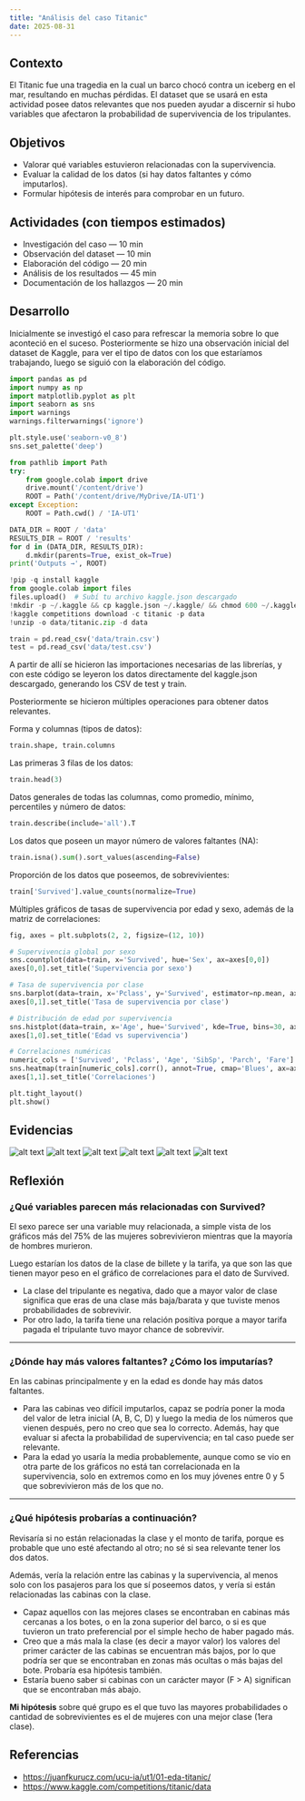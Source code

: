 ```yaml
---
title: "Análisis del caso Titanic"
date: 2025-08-31
---
```


## Contexto
El Titanic fue una tragedia en la cual un barco chocó contra un iceberg en el mar, resultando en muchas pérdidas. El dataset que se usará en esta actividad posee datos relevantes que nos pueden ayudar a discernir si hubo variables que afectaron la probabilidad de supervivencia de los tripulantes.

## Objetivos
- Valorar qué variables estuvieron relacionadas con la supervivencia.
- Evaluar la calidad de los datos (si hay datos faltantes y cómo imputarlos).
- Formular hipótesis de interés para comprobar en un futuro.

## Actividades (con tiempos estimados)
- Investigación del caso — 10 min  
- Observación del dataset — 10 min  
- Elaboración del código — 20 min  
- Análisis de los resultados — 45 min  
- Documentación de los hallazgos — 20 min  

## Desarrollo
Inicialmente se investigó el caso para refrescar la memoria sobre lo que aconteció en el suceso. Posteriormente se hizo una observación inicial del dataset de Kaggle, para ver el tipo de datos con los que estaríamos trabajando, luego se siguió con la elaboración del código. 

```python hl_lines="2 6" linenums="1"
import pandas as pd
import numpy as np
import matplotlib.pyplot as plt
import seaborn as sns
import warnings
warnings.filterwarnings('ignore')

plt.style.use('seaborn-v0_8')
sns.set_palette('deep')

from pathlib import Path
try:
    from google.colab import drive
    drive.mount('/content/drive')
    ROOT = Path('/content/drive/MyDrive/IA-UT1')
except Exception:
    ROOT = Path.cwd() / 'IA-UT1'

DATA_DIR = ROOT / 'data'
RESULTS_DIR = ROOT / 'results'
for d in (DATA_DIR, RESULTS_DIR):
    d.mkdir(parents=True, exist_ok=True)
print('Outputs →', ROOT)

!pip -q install kaggle
from google.colab import files
files.upload()  # Subí tu archivo kaggle.json descargado
!mkdir -p ~/.kaggle && cp kaggle.json ~/.kaggle/ && chmod 600 ~/.kaggle/kaggle.json
!kaggle competitions download -c titanic -p data
!unzip -o data/titanic.zip -d data

train = pd.read_csv('data/train.csv')
test = pd.read_csv('data/test.csv')
```

A partir de allí se hicieron las importaciones necesarias de las librerías, y con este código se leyeron los datos directamente del kaggle.json descargado, generando los CSV de test y train.

Posteriormente se hicieron múltiples operaciones para obtener datos relevantes.

Forma y columnas (tipos de datos):
```python hl_lines="2 6" linenums="1"
train.shape, train.columns
```

Las primeras 3 filas de los datos:
```python hl_lines="2 6" linenums="1"
train.head(3)
```

Datos generales de todas las columnas, como promedio, mínimo, percentiles y número de datos:
```python hl_lines="2 6" linenums="1"
train.describe(include='all').T
```

Los datos que poseen un mayor número de valores faltantes (NA):
```python hl_lines="2 6" linenums="1"
train.isna().sum().sort_values(ascending=False)
```

Proporción de los datos que poseemos, de sobrevivientes:
```python hl_lines="2 6" linenums="1"
train['Survived'].value_counts(normalize=True)
```

Múltiples gráficos de tasas de supervivencia por edad y sexo, además de la matriz de correlaciones:
```python hl_lines="2 6" linenums="1"
fig, axes = plt.subplots(2, 2, figsize=(12, 10))

# Supervivencia global por sexo
sns.countplot(data=train, x='Survived', hue='Sex', ax=axes[0,0])
axes[0,0].set_title('Supervivencia por sexo')

# Tasa de supervivencia por clase
sns.barplot(data=train, x='Pclass', y='Survived', estimator=np.mean, ax=axes[0,1])
axes[0,1].set_title('Tasa de supervivencia por clase')

# Distribución de edad por supervivencia
sns.histplot(data=train, x='Age', hue='Survived', kde=True, bins=30, ax=axes[1,0])
axes[1,0].set_title('Edad vs supervivencia')

# Correlaciones numéricas
numeric_cols = ['Survived', 'Pclass', 'Age', 'SibSp', 'Parch', 'Fare']
sns.heatmap(train[numeric_cols].corr(), annot=True, cmap='Blues', ax=axes[1,1])
axes[1,1].set_title('Correlaciones')

plt.tight_layout()
plt.show()
```

## Evidencias
![alt text](../assets/Entrega1Img1.png)
![alt text](../assets/Entrega1Img2.png)
![alt text](../assets/Entrega1Img3.png)
![alt text](../assets/Entrega1Img4.png)
![alt text](../assets/Entrega1Img5.png)
![alt text](../assets/Entrega1Img6.png)


## Reflexión

### ¿Qué variables parecen más relacionadas con Survived?
El sexo parece ser una variable muy relacionada, a simple vista de los gráficos más del 75% de las mujeres sobrevivieron mientras que la mayoría de hombres murieron.  

Luego estarían los datos de la clase de billete y la tarifa, ya que son las que tienen mayor peso en el gráfico de correlaciones para el dato de Survived.  

- La clase del tripulante es negativa, dado que a mayor valor de clase significa que eras de una clase más baja/barata y que tuviste menos probabilidades de sobrevivir.  
- Por otro lado, la tarifa tiene una relación positiva porque a mayor tarifa pagada el tripulante tuvo mayor chance de sobrevivir.  

---

### ¿Dónde hay más valores faltantes? ¿Cómo los imputarías?
En las cabinas principalmente y en la edad es donde hay más datos faltantes.  

- Para las cabinas veo difícil imputarlos, capaz se podría poner la moda del valor de letra inicial (A, B, C, D) y luego la media de los números que vienen después, pero no creo que sea lo correcto. Además, hay que evaluar si afecta la probabilidad de supervivencia; en tal caso puede ser relevante.  
- Para la edad yo usaría la media probablemente, aunque como se vio en otra parte de los gráficos no está tan correlacionada en la supervivencia, solo en extremos como en los muy jóvenes entre 0 y 5 que sobrevivieron más de los que no.  

---

### ¿Qué hipótesis probarías a continuación?
Revisaría si no están relacionadas la clase y el monto de tarifa, porque es probable que uno esté afectando al otro; no sé si sea relevante tener los dos datos.  

Además, vería la relación entre las cabinas y la supervivencia, al menos solo con los pasajeros para los que sí poseemos datos, y vería si están relacionadas las cabinas con la clase.  

- Capaz aquellos con las mejores clases se encontraban en cabinas más cercanas a los botes, o en la zona superior del barco, o si es que tuvieron un trato preferencial por el simple hecho de haber pagado más.  
- Creo que a más mala la clase (es decir a mayor valor) los valores del primer carácter de las cabinas se encuentran más bajos, por lo que podría ser que se encontraban en zonas más ocultas o más bajas del bote. Probaría esa hipótesis también.  
- Estaría bueno saber si cabinas con un carácter mayor (F > A) significan que se encontraban más abajo.  

**Mi hipótesis** sobre qué grupo es el que tuvo las mayores probabilidades o cantidad de sobrevivientes es el de mujeres con una mejor clase (1era clase).


## Referencias
- https://juanfkurucz.com/ucu-ia/ut1/01-eda-titanic/
- https://www.kaggle.com/competitions/titanic/data
